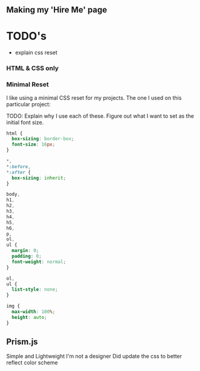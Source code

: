 ## Making my 'Hire Me' page

# TODO's

- explain css reset

### HTML & CSS only

### Minimal Reset

I like using a minimal CSS reset for my projects. The one I used on this particular project:

TODO: Explain why I use each of these. Figure out what I want to set as the initial font size.

```css
html {
  box-sizing: border-box;
  font-size: 16px;
}

*,
*:before,
*:after {
  box-sizing: inherit;
}

body,
h1,
h2,
h3,
h4,
h5,
h6,
p,
ol,
ul {
  margin: 0;
  padding: 0;
  font-weight: normal;
}

ol,
ul {
  list-style: none;
}

img {
  max-width: 100%;
  height: auto;
}
```

## Prism.js

Simple and Lightweight
I'm not a designer
Did update the css to better reflect color scheme
